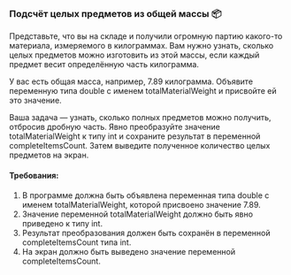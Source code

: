 
### Подсчёт целых предметов из общей массы 📦

Представьте, что вы на складе и получили огромную партию какого-то материала, измеряемого в килограммах. Вам нужно узнать, сколько целых предметов можно изготовить из этой массы, если каждый предмет весит определённую часть килограмма.

У вас есть общая масса, например, 7.89 килограмма. Объявите переменную типа double с именем totalMaterialWeight и присвойте ей это значение.

Ваша задача — узнать, сколько полных предметов можно получить, отбросив дробную часть. Явно преобразуйте значение totalMaterialWeight к типу int и сохраните результат в переменной completeItemsCount. Затем выведите полученное количество целых предметов на экран.

#### Требования:
1. В программе должна быть объявлена переменная типа double с именем totalMaterialWeight, которой присвоено значение 7.89.
2. Значение переменной totalMaterialWeight должно быть явно приведено к типу int.
3. Результат преобразования должен быть сохранён в переменной completeItemsCount типа int.
4. На экран должно быть выведено значение переменной completeItemsCount.

